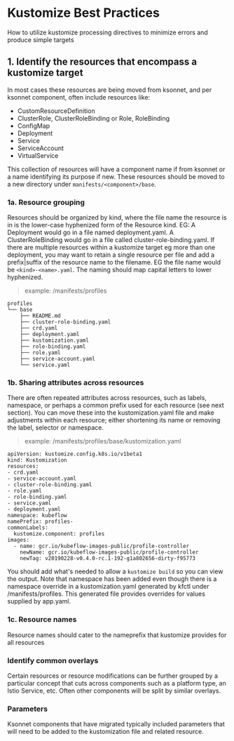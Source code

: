 # Kustomize Best Practices

  How to utilize kustomize processing directives to minimize errors and produce simple targets

## 1. Identify the resources that encompass a kustomize target

  In most cases these resources are being moved from ksonnet, and per ksonnet component, often include resources like:
  - CustomResourceDefinition
  - ClusterRole, ClusterRoleBinding or Role, RoleBinding
  - ConfigMap
  - Deployment
  - Service
  - ServiceAccount
  - VirtualService 

  This collection of resources will have a component name if from ksonnet or a name identifying its purpose if new.
  These resources should be moved to a new directory under `manifests/<component>/base`. 
  

### 1a. Resource grouping

  Resources should be organized by kind, where the file name the resource is in is the lower-case hyphenized form of the Resource kind. EG: A Deployment would go in a file named deployment.yaml. A ClusterRoleBinding would go in a file called cluster-role-binding.yaml. If there are multiple resources within a kustomize target eg more than one deployment, you may want to retain a single resource per file and add a prefix|suffix of the resource name to the filename. EG the file name would be `<kind>-<name>.yaml`. The naming should map capital letters to lower hyphenized.

> example: /manifests/profiles

```
profiles
└── base
    ├── README.md
    ├── cluster-role-binding.yaml
    ├── crd.yaml
    ├── deployment.yaml
    ├── kustomization.yaml
    ├── role-binding.yaml
    ├── role.yaml
    ├── service-account.yaml
    └── service.yaml
```

### 1b. Sharing attributes across resources

  There are often repeated attributes across resources, such as labels, namespace, or perhaps a common prefix used for each resource (see next section). You can move these into the kustomization.yaml file and make adjustments within each resource; either shortening its name or removing the label, selector or namespace.

> example: /manifests/profiles/base/kustomization.yaml

```
apiVersion: kustomize.config.k8s.io/v1beta1
kind: Kustomization
resources:
- crd.yaml
- service-account.yaml
- cluster-role-binding.yaml
- role.yaml
- role-binding.yaml
- service.yaml
- deployment.yaml
namespace: kubeflow
namePrefix: profiles-
commonLabels:
  kustomize.component: profiles
images:
  - name: gcr.io/kubeflow-images-public/profile-controller
    newName: gcr.io/kubeflow-images-public/profile-controller
    newTag: v20190228-v0.4.0-rc.1-192-g1a802656-dirty-f95773
```

  You should add what's needed to allow a `kustomize build` so you can view the output. Note that namespace has been added even though there is a namespace override in a kustomization.yaml generated by kfctl under /manifests/profiles. This generated file provides overrides for values supplied by app.yaml. 

### 1c. Resource names

  Resource names should cater to the nameprefix that kustomize provides for all resources

### Identify common overlays

  Certain resources or resource modifications can be further grouped by a particular concept that cuts across components such as a platform type, an Istio Service, etc. Often other components will be split by similar overlays. 


### Parameters

  Ksonnet components that have migrated typically included parameters that will need to be added to the kustomization file and related resource. 

